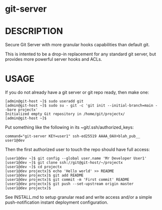 # git-server

# DESCRIPTION

Secure Git Server with more granular hooks capabilities than default git.

This is intented to be a drop-in replacement for any standard git server,
but provides more powerful server hooks and ACLs.

# USAGE

If you do not already have a git server or git repo ready, then make one:

```
[admin@git-host ~]$ sudo useradd git
[admin@git-host ~]$ sudo su - git -c 'git init --initial-branch=main --bare projectx'
Initialized empty Git repository in /home/git/projectx/
[admin@git-host ~]$
```

Put something like the following in its ~git/.ssh/authorized_keys:

```
command="git-server KEY=user1" ssh-ed25519 AAAA_OAX+blah_pub__ user1@dev
```

Then the first authorized user to touch the repo should have full access:

```
[user1@dev ~]$ git config --global user.name 'Mr Developer User1'
[user1@dev ~]$ git clone ssh://git@git-host/~/projectx
[user1@dev ~]$ cd projectx
[user1@dev projectx]$ echo 'Hello world' >> README
[user1@dev projectx]$ git add README
[user1@dev projectx]$ git commit -m 'First commit' README
[user1@dev projectx]$ git push --set-upstream origin master
[user1@dev projectx]$
```

See INSTALL.md to setup granular read and write access and/or
a simple push-notification instant deployment configuration.
